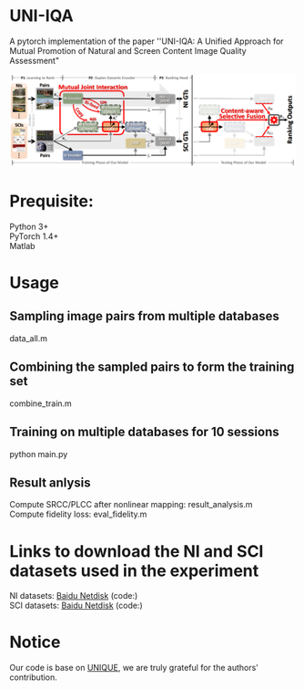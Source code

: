 # UNI-IQA
A pytorch implementation of the paper ''UNI-IQA: A Unified Approach for Mutual Promotion of Natural and Screen Content Image Quality Assessment"

![image](https://github.com/democode123/UNI-IQA/blob/main/pipeline.png)

# Prequisite:
Python 3+  
PyTorch 1.4+  
Matlab  

# Usage
## Sampling image pairs from multiple databases
data_all.m  
## Combining the sampled pairs to form the training set
combine_train.m  
## Training on multiple databases for 10 sessions
python main.py
## Result anlysis
Compute SRCC/PLCC after nonlinear mapping: result_analysis.m  
Compute fidelity loss: eval_fidelity.m

# Links to download the NI and SCI datasets used in the experiment
NI datasets: <a href="https://github.com/zwx8981/UNIQUE">Baidu Netdisk</a> (code:)  
SCI datasets: <a href="https://github.com/zwx8981/UNIQUE">Baidu Netdisk</a> (code:)

# Notice
Our code is base on <a href="https://github.com/zwx8981/UNIQUE">UNIQUE</a>, we are truly grateful
for the authors' contribution.
